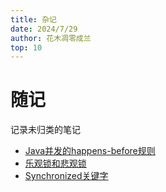 ```yaml
---
title: 杂记
date: 2024/7/29
author: 花木凋零成兰
top: 10
---
```


# 随记

记录未归类的笔记

- [Java并发的happens-before规则](Java并发的happens-before规则.md)
- [乐观锁和悲观锁](乐观锁和悲观锁.md)
- [Synchronized关键字](Synchronized关键字.md)
